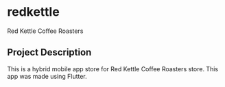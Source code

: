 # redkettle

Red Kettle Coffee Roasters

## Project Description
This is a hybrid mobile app store for Red Kettle Coffee Roasters store. This app was made using Flutter.
